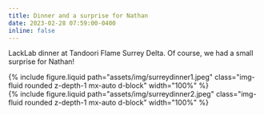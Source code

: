 ```yaml
---
title: Dinner and a surprise for Nathan
date: 2023-02-28 07:59:00-0400
inline: false
---
```


LackLab dinner at Tandoori Flame Surrey Delta. Of course, we had a small surprise for Nathan!
<div class="row">
    <div class="col-8">
        {% include figure.liquid path="assets/img/surreydinner1.jpeg" class="img-fluid rounded z-depth-1 mx-auto d-block" width="100%" %}
    </div>
    <div class="col-4">
        {% include figure.liquid path="assets/img/surreydinner2.jpeg" class="img-fluid rounded z-depth-1 mx-auto d-block" width="100%" %}
    </div>
</div>
